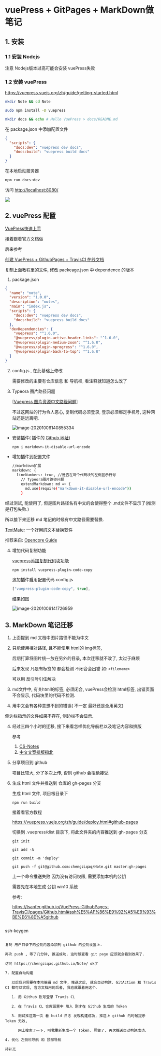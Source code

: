 # vuePress + GitPages + MarkDown做笔记

## 1. 安装

### 1.1 安装 Nodejs

注意 Nodejs版本过高可能会安装 vuePress失败

### 1.2 安装 vuePress

https://vuepress.vuejs.org/zh/guide/getting-started.html

```sh
mkdir Note && cd Note
```

```sh
sudo npm install -D vuepress
```

```sh
mkdir docs && echo # Hello VuePress > docs/README.md
```

在 package.json 中添加配置文件

```json
{
  "scripts": {
    "docs:dev": "vuepress dev docs",
    "docs:build": "vuepress build docs"
  }
}
```

在本地启动服务器

```sh
npm run docs:dev
```

访问 [http://localhost:8080/](http://localhost:8080/)

![](img/vuePress/image-20201006123638153.png)

## 2. vuePress 配置

[VuePress快速上手](https://vuepress.vuejs.org/zh/guide/getting-started.html)

接着跟着官方文档做

后来参考 

[创建 VuePress + GithubPages + TravisCI 在线文档](https://tsanfer.github.io/VuePress-GithubPages-TravisCI/pages/VuePress.html#vuepress-%E7%9B%AE%E5%BD%95%E7%BB%93%E6%9E%84)

复制上面教程里的文件, 修改 packeage.json 中 dependence 的版本

1. package.json

```json
{
  "name": "note",
  "version": "1.0.0",
  "description": "notes",
  "main": "index.js",
  "scripts": {
    "docs:dev": "vuepress dev docs",
    "docs:build": "vuepress build docs"
  },
  "devDependencies": {
    "vuepress": "^1.6.0",
    "@vuepress/plugin-active-header-links": "^1.6.0",
    "@vuepress/plugin-medium-zoom": "^1.6.0",
    "@vuepress/plugin-nprogress": "^1.6.0",
    "@vuepress/plugin-back-to-top": "^1.6.0"
  }
}
```

2. config.js , 在此基础上修改

   需要修改的主要有仓库信息 和 导航栏, 看注释就知道怎么改了

3. Typeora 图片路径问题

   [[Vuepress 图片资源中文路径问题](https://segmentfault.com/a/1190000022275001)]

   不过这网站的行为令人恶心, 复制代码必须登录, 登录必须绑定手机号, 这种网站还是远离吧.

   ![image-20201006140855334](./img/vuePress/image-20201006140855334.png)

- 安装插件( 插件的 [Github 地址](https://github.com/nanyuantingfeng/markdown-it-disable-url-encode/blob/1e7c1bb261f5bf6c8db88a0db90b36d45e2850dd/index.js#L30))

  ```sh
  npm i markdown-it-disable-url-encode
  ```

- 增加插件到配置文件

  ```sh
  //markdown扩展
  markdown: {
    lineNumbers: true, //是否在每个代码块的左侧显示行号
      // Typeora图片路径问题
      extendMarkdown: md => {
        md.use(require("markdown-it-disable-url-encode"))
      }
  ```



经过测试, 能使用了, 但是图片路径名有中文的会使得整个 .md文件不显示了(推测是打包失败.)

所以接下来迁移 md 笔记的时候有中文路径需要替换.

[TextMate](https://macromates.com/ ): 一个好用的文本替换软件

推荐来自:  [Opencore Guide](https://dortania.github.io/OpenCore-Install-Guide/CONTRIBUTING.html#tips)

4. 增加代码复制功能

   [vuepress添加复制代码块功能](https://blog.csdn.net/qq_39367226/article/details/107449893)

   ```sh
   npm install vuepress-plugin-code-copy
   ```

   追加插件启用配置代码 config.js

   ```javascript
   ["vuepress-plugin-code-copy", true],
   ```

   结果如图

   ![image-20201006141726959](./img/vuePress/image-20201006141726959.png)

## 3. MarkDown 笔记迁移

1. 上面提到 md 文档中图片路径不能为中文

2. 只能使用相对路径, 且不能使用 html的 img标签, 

   后期打算将图片统一放在另外的目录, 本次迁移就不改了, 太过于麻烦

   后来发现 凡是有标签的 都会检测 不闭合会出错 如: `<filename>`

   可以用 反引号引住解决

3. md文件中, 有关html的标签, 必须闭合, vuePress会检测 html标签, 出错页面不会显示, 代码块里的代码不检测.

4. 用中文会有各种意想不到的错误( 不一定 最好还是全用英文)

   

侧边栏指示的文件如果不存在, 侧边栏不会显示.

4. 经过三四个小时的迁移, 接下来看怎样优化导航栏以及笔记内容和排版

   参考

   1. [CS-Notes](https://cyc2018.github.io/CS-Notes/#/README)
   2. [中文文案排版指北](https://github.com/sparanoid/chinese-copywriting-guidelines/blob/master/README.zh-CN.md)

5. 分享项目到 github

   项目比较大, 分了多次上传, 否则 github 会拒绝接受.

6. 生成 html 文件并推送到 仓库的 gh-pages 分支

   生成 html 文件, 项目根目录下

   ```shell
   npm run build
   ```

   接着看官方教程

   https://vuepress.vuejs.org/zh/guide/deploy.html#github-pages

   切换到 .vuepress/dist 目录下, 将此文件夹的内容推送到 gh-pages 分支

   ```shell
   git init
   ```

    ```shell
   git add -A
    ```

   ```shell
   git commit -m 'deploy'
   ```

   ```shell
   git push -f git@github.com:chengziqaq/Note.git master:gh-pages
   ```

   上一个命令推送失败  因为没有访问权限, 需要添加本机的公钥

   需要先在本地生成 公钥 win10 系统

   参考: 

   https://tsanfer.github.io/VuePress-GithubPages-TravisCI/pages/Github.html#ssh%E5%AF%86%E9%92%A5%E9%93%BE%E6%8E%A5github
   
   ```cmd
ssh-keygen
   ```

   复制 用户目录下的公钥内容添加到 github 的公钥设置上.
   
   再次 push , 等了几分钟, 推送成功. 这时候查看 git page 应该就会看到效果了.
   
   访问 https://chengziqaq.github.io/Note/ ok了
   
   7. 配置自动构建
   
      以后我只需要在本地编辑 md 文件, 推送之后, 就会自动构建. GitAction 和 Travis CI 都可以实现, 官方文档用的后者, 我也就跟着用这个.
   
      1. 用 Github 账号登录 Travis CL 
   
      2. 在 Travis CL 仓库设置中 填入 刚才在 Github 生成的 Token
   
      3. 测试推送第一次 看 build 日志 发现构建成功, 推送上 github 的时候提示 Token 无效, 
   
         网上搜索了一下, 叫我重新生成一个 Token. 照做了, 再次推送自动构建成功.

4. 优化 左侧栏导航 和 顶部导航

   待补充